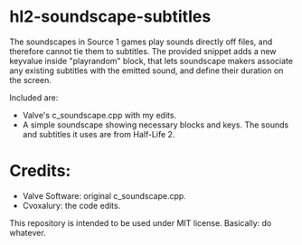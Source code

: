 # hl2-soundscape-subtitles
The soundscapes in Source 1 games play sounds directly off files, and therefore cannot tie them to subtitles. 
The provided snippet adds a new keyvalue inside "playrandom" block, that lets soundscape makers associate any existing subtitles with the emitted sound, and define their duration on the screen.

Included are: 
* Valve's c_soundscape.cpp with my edits.
* A simple soundscape showing necessary blocks and keys. The sounds and subtitles it uses are from Half-Life 2.

# Credits:
* Valve Software: original c_soundscape.cpp.
* Cvoxalury: the code edits.

This repository is intended to be used under MIT license. Basically: do whatever. 

